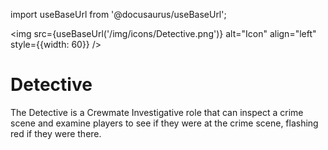 import useBaseUrl from '@docusaurus/useBaseUrl';

<img src={useBaseUrl('/img/icons/Detective.png')} alt="Icon" align="left" style={{width: 60}} />
# Detective

The Detective is a Crewmate Investigative role that can inspect a crime scene and examine players to see if they were at the crime scene, flashing red if they were there.